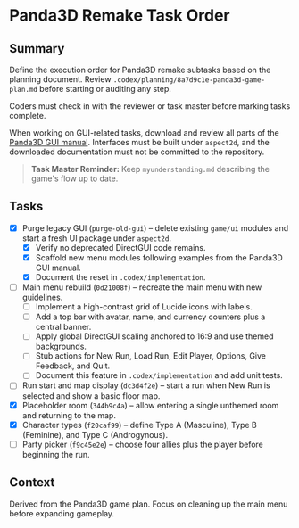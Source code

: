 # Panda3D Remake Task Order

## Summary
Define the execution order for Panda3D remake subtasks based on the planning document.
Review `.codex/planning/8a7d9c1e-panda3d-game-plan.md` before starting or auditing any step.

Coders must check in with the reviewer or task master before marking tasks complete.

When working on GUI-related tasks, download and review all parts of the [Panda3D GUI manual](https://docs.panda3d.org/1.10/python/programming/gui/index). Interfaces must be built under `aspect2d`, and the downloaded documentation must not be committed to the repository.

> **Task Master Reminder:** Keep `myunderstanding.md` describing the game's flow up to date.

## Tasks
* [x] Purge legacy GUI (`purge-old-gui`) – delete existing `game/ui` modules and start a fresh UI package under `aspect2d`.
  - [x] Verify no deprecated DirectGUI code remains.
  - [x] Scaffold new menu modules following examples from the Panda3D GUI manual.
  - [x] Document the reset in `.codex/implementation`.
* [ ] Main menu rebuild (`0d21008f`) – recreate the main menu with new guidelines.
  - [ ] Implement a high-contrast grid of Lucide icons with labels.
  - [ ] Add a top bar with avatar, name, and currency counters plus a central banner.
  - [ ] Apply global DirectGUI scaling anchored to 16:9 and use themed backgrounds.
  - [ ] Stub actions for New Run, Load Run, Edit Player, Options, Give Feedback, and Quit.
  - [ ] Document this feature in `.codex/implementation` and add unit tests.
* [ ] Run start and map display (`dc3d4f2e`) – start a run when New Run is selected and show a basic floor map.
* [x] Placeholder room (`344b9c4a`) – allow entering a single unthemed room and returning to the map.
* [x] Character types (`f20caf99`) – define Type A (Masculine), Type B (Feminine), and Type C (Androgynous).
* [ ] Party picker (`f9c45e2e`) – choose four allies plus the player before beginning the run.

## Context
Derived from the Panda3D game plan. Focus on cleaning up the main menu before expanding gameplay.

